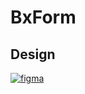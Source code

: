 
# BxForm

## Design
[![figma](https://img.shields.io/badge/figma-000?style=for-the-badge&logo=ko-fi&logoColor=white)](https://www.figma.com/design/izPqxEJJd38WI1dJz7GCgp/BxForm?node-id=420-2&t=ne5hXvRrirf5icof-1)

